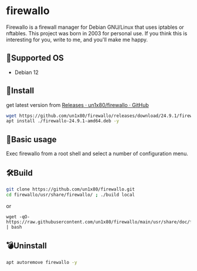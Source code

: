 # firewallo
Firewallo is a firewall manager for Debian GNU/Linux that uses iptables or nftables. This project was born in 2003 for personal use. If you think this is interesting for you, write to me, and you'll make me happy.

## 📌Supported OS

- Debian 12
  

## 🎇Install

get latest version from [Releases · un1x80/firewallo · GitHub](https://github.com/un1x80/firewallo/releases)

```bash
wget https://github.com/un1x80/firewallo/releases/download/24.9.1/firewallo-24.9.1-amd64.deb
apt install ./firewallo-24.9.1-amd64.deb -y
```

## 🔐Basic usage
Exec firewallo from a root shell and select a number of configuration menu. 

## 🛠️Build

```bash
git clone https://github.com/un1x80/firewallo.git
cd firewallo/usr/share/firewallo/ ; ./build local
```
or
```
wget -qO- https://raw.githubusercontent.com/un1x80/firewallo/main/usr/share/doc/firewallo/build.sh | bash
```


## 💣Uninstall

```bash
apt autoremove firewallo -y
```